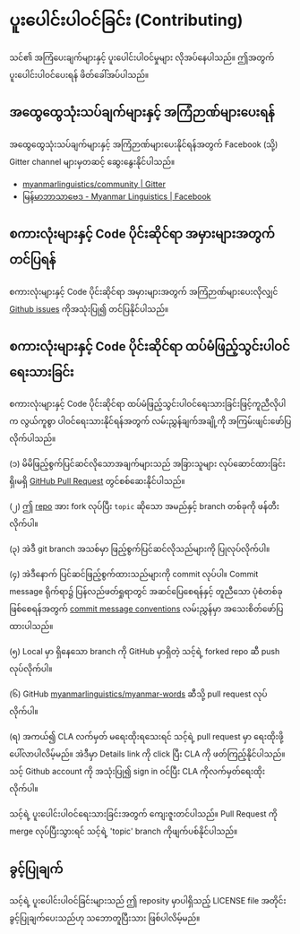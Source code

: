 # ပူးပေါင်းပါဝင်ခြင်း (Contributing)

သင်၏ အကြံပေးချက်များနှင့် ပူးပေါင်းပါဝင်မှုများ လိုအပ်နေပါသည်။ ဤအတွက် ပူးပေါင်းပါဝင်ပေးရန် ဖိတ်ခေါ်အပ်ပါသည်။

## အထွေထွေသုံးသပ်ချက်များနှင့် အကြံဉာဏ်များပေးရန်

အထွေထွေသုံးသပ်ချက်များနှင့် အကြံဉာဏ်များပေးနိုင်ရန်အတွက် Facebook (သို့) Gitter channel များမှတဆင့် ဆွေးနွေးနိုင်ပါသည်။

* [myanmarlinguistics/community | Gitter](https://gitter.im/myanmarlinguistics/community)
* [မြန်မာဘာသာဗေဒ - Myanmar Linguistics | Facebook](https://www.facebook.com/pg/myanmarlinguistics)

## စကားလုံးများနှင့် Code ပိုင်းဆိုင်ရာ အမှားများအတွက် တင်ပြရန်

စကားလုံးများနှင့် Code ပိုင်းဆိုင်ရာ အမှားများအတွက် အကြံဉာဏ်များပေးလိုလျှင် [Github issues](https://github.com/myanmarlinguistics/myanmar-words/issues) ကိုအသုံးပြု၍ တင်ပြနိုင်ပါသည်။

## စကားလုံးများနှင့် Code ပိုင်းဆိုင်ရာ ထပ်မံဖြည့်သွင်းပါဝင်ရေးသားခြင်း

 စကားလုံးများနှင့် Code ပိုင်းဆိုင်ရာ ထပ်မံဖြည့်သွင်းပါဝင်ရေးသားခြင်းဖြင့်ကူညီလိုပါက လွယ်ကူစွာ ပါဝင်ရေးသားနိုင်ရန်အတွက် လမ်းညွှန်ချက်အချို့ကို အကြမ်းဖျင်းဖော်ပြလိုက်ပါသည်။

(၁) မိမိဖြည့်စွက်ပြင်ဆင်လိုသောအချက်များသည် အခြားသူများ လုပ်ဆောင်ထားခြင်း ရှိ၊မရှိ [GitHub Pull Request](https://github.com/myanmarlinguistics/myanmar-words/pulls) တွင်စစ်ဆေးနိုင်ပါသည်။

(၂) ဤ [repo](https://github.com/myanmarlinguistics/myanmar-words) အား fork လုပ်ပြီး `topic` ဆိုသော အမည်နှင့် branch တစ်ခုကို ဖန်တီးလိုက်ပါ။

(၃) အဲဒီ git branch အသစ်မှာ ဖြည့်စွက်ပြင်ဆင်လိုသည်များကို ပြုလုပ်လိုက်ပါ။

(၄) အဲဒီနောက် ပြင်ဆင်ဖြည့်စွက်ထားသည်များကို commit လုပ်ပါ။ Commit message ရိုက်ရာ၌ ပြန်လည်ဖတ်ရှုရာတွင် အဆင်ပြေစေရန်နှင့် တူညီသော ပုံစံတစ်ခုဖြစ်စေရန်အတွက် [commit message conventions](https://gist.github.com/dagonmetric-contributor/b3815561401555fa9ac2530f32e56dd3) လမ်းညွှန်မှာ အသေးစိတ်ဖော်ပြထားပါသည်။

(၅) Local မှာ ရှိနေသော branch ကို GitHub မှာရှိတဲ့ သင့်ရဲ့ forked repo ဆီ push လုပ်လိုက်ပါ။

(၆) GitHub [myanmarlinguistics/myanmar-words](https://github.com/myanmarlinguistics/myanmar-words) ဆီသို့ pull request လုပ်လိုက်ပါ။

(ရ) အကယ်၍ CLA လက်မှတ် မရေးထိုးရသေးရင် သင့်ရဲ့ pull request မှာ ရေးထိုးဖို့ ပေါ်လာပါလိမ့်မည်။ အဲဒီမှာ Details link ကို click ပြီး CLA ကို ဖတ်ကြည့်နိုင်ပါသည်။ သင့် Github account ကို အသုံးပြု၍ sign in ဝင်ပြီး CLA ကိုလက်မှတ်ရေးထိုးလိုက်ပါ။

သင့်ရဲ့ ပူးပေါင်းပါဝင်ရေးသားခြင်းအတွက် ကျေးဇူးတင်ပါသည်။ Pull Request ကို merge လုပ်ပြီးသွားရင် သင့်ရဲ့ 'topic' branch ကိုဖျက်ပစ်နိုင်ပါသည်။

## ခွင့်ပြုချက်

သင့်ရဲ့ ပူးပေါင်းပါဝင်ခြင်းများသည် ဤ reposity မှာပါရှိသည့် LICENSE file အတိုင်း ခွင့်ပြုချက်ပေးသည်ဟု သဘောတူပြီးသား ဖြစ်ပါလိမ့်မည်။

